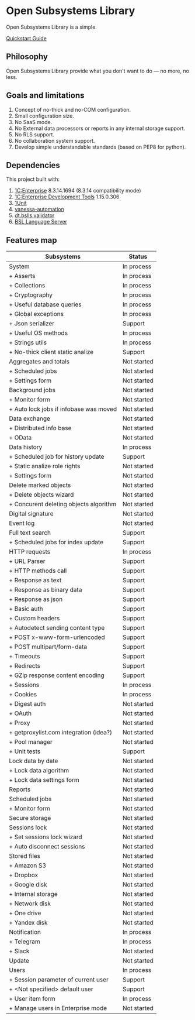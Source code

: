 # Open Subsystems Library

Open Subsystems Library is a simple.

[Quickstart Guide](docs/en/QuickstartGuide.md)

## Philosophy

Open Subsystems Library provide what you don't want to do — no more, no less.

## Goals and limitations

1. Concept of no-thick and no-COM configuration.
1. Small configuration size.
1. No SaaS mode.
1. No External data processors or reports in any internal storage support.
1. No RLS support.
1. No collaboration system support.
1. Develop simple understandable standards (based on PEP8 for python).

## Dependencies

This project built with:
1. [1C:Enterprise](https://1c-dn.com) 8.3.14.1694 (8.3.14 compatibility mode)
2. [1C:Enterprise Development Tools](https://edt.1c.ru) 1.15.0.306
3. [1Unit](https://github.com/DoublesunRUS/ru.capralow.dt.unit.launcher)
4. [vanessa-automation](https://github.com/Pr-Mex/vanessa-automation)
5. [dt.bslls.validator](https://github.com/DoublesunRUS/ru.capralow.dt.bslls.validator)
6. [BSL Language Server](https://github.com/1c-syntax/bsl-language-server)

## Features map

| Subsystems                             | Status      |
| -------------------------------------- | ----------- |
| System                                 | In process  |
| + Asserts                              | In process  |
| + Collections                          | In process  |
| + Cryptography                         | In process  |
| + Useful database queries              | In process  |
| + Global exceptions                    | In process  |
| + Json serializer                      | Support     |
| + Useful OS methods                    | In process  |
| + Strings utils                        | In process  |
| + No-thick client static analize       | Support     |
| Aggregates and totals                  | Not started |
| + Scheduled jobs                       | Not started |
| + Settings form                        | Not started |
| Background jobs                        | Not started |
| + Monitor form                         | Not started |
| + Auto lock jobs if infobase was moved | Not started |
| Data exchange                          | Not started |
| + Distributed info base                | Not started |
| + OData                                | Not started |
| Data history                           | In process  |
| + Scheduled job for history update     | Support     |
| + Static analize role rights           | Not started |
| + Settings form                        | Not started |
| Delete marked objects                  | Not started |
| + Delete objects wizard                | Not started |
| + Concurent deleting objects algorithm | Not started |
| Digital signature                      | Not started |
| Event log                              | Not started |
| Full text search                       | Support     |
| + Scheduled jobs for index update      | Support     |
| HTTP requests                          | In process  |
| + URL Parser                           | Support     |
| + HTTP methods call                    | Support     |
| + Response as text                     | Support     |
| + Response as binary data              | Support     |
| + Response as json                     | Support     |
| + Basic auth                           | Support     |
| + Custom headers                       | Support     |
| + Autodetect sending content type      | Support     |
| + POST x-www-form-urlencoded           | Support     |
| + POST multipart/form-data             | Support     |
| + Timeouts                             | Support     |
| + Redirects                            | Support     |
| + GZip response content encoding       | Support     |
| + Sessions                             | In process  |
| + Cookies                              | In process  |
| + Digest auth                          | Not started |
| + OAuth                                | Not started |
| + Proxy                                | Not started |
| + getproxylist.com integration (idea?) | Not started |
| + Pool manager                         | Not started |
| + Unit tests                           | Support     |
| Lock data by date                      | Not started |
| + Lock data algorithm                  | Not started |
| + Lock data settings form              | Not started |
| Reports                                | Not started |
| Scheduled jobs                         | Not started |
| + Monitor form                         | Not started |
| Secure storage                         | Not started |
| Sessions lock                          | Not started |
| + Set sessions lock wizard             | Not started |
| + Auto disconnect sessions             | Not started |
| Stored files                           | Not started |
| + Amazon S3                            | Not started |
| + Dropbox                              | Not started |
| + Google disk                          | Not started |
| + Internal storage                     | Not started |
| + Network disk                         | Not started |
| + One drive                            | Not started |
| + Yandex disk                          | Not started |
| Notification                           | In process  |
| + Telegram                             | In process  |
| + Slack                                | Not started |
| Update                                 | Not started |
| Users                                  | In process  |
| + Session parameter of current user    | Support     |
| + \<Not specified\> default user       | Support     |
| + User item form                       | In process  |
| + Manage users in Enterprise mode      | Not started |
